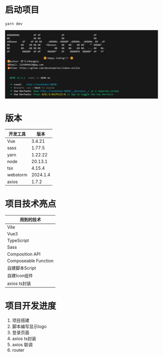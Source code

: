 # 启动项目

```shell
yarn dev
```
![dev console](./attachment/imgs/cmd.png)

# 版本

| 开发工具     | 版本       |
|----------|----------|
| Vue      | 3.4.21   |
| sass     | 1.77.5   |
| yarn     | 1.22.22  |
| node     | 20.13.1  |
| tsx      | 4.15.4   |
| webstorm | 2024.1.4 |
| axios    | 1.7.2    |


# 项目技术亮点

| 用到的技术                |
|----------------------|
| Vite                 |
| Vue3                 |
| TypeScript           |
| Sass                 |
| Composition API      |
| Composeable Function |
| 自建脚本Script           |
| 自建Icon组件             |
| axios ts封装           |


# 项目开发进度

1. 项目搭建
2. 脚本编写显示logo
3. 登录页面
4. axios ts封装
5. axios 联调
6. router
